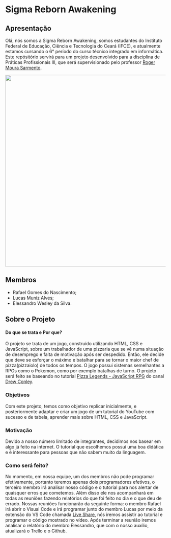 
# Sigma Reborn Awakening

## Apresentação

Olá, nós somos a Sigma Reborn Awakening, somos estudantes do Instituto Federal de Educação, Ciência e Tecnologia do Ceará (IFCE), e atualmente estamos cursando o 6° período do curso técnico integrado em informática. Este repósitório servirá para um projeto desenvolvido para a disciplina de Práticas Profissionais III, que será supervisionado pelo professor [Roger Moura Sarmento](https://github.com/rogermsarmento).

<img src="https://user-images.githubusercontent.com/112625422/194765004-5f5b1dd0-cc9e-445b-8696-24a453868351.png" width="600" height="auto" style="image-rendering: pixelated;">

## Membros

- Rafael Gomes do Nascimento;
- Lucas Muniz Alves;
- Elessandro Wesley da Silva.

## Sobre o Projeto

#### Do que se trata e Por que?
O projeto se trata de um jogo, construído utilizando HTML, CSS e JavaScript, sobre um trabalhador de uma pizzaria que se vê numa situação de desemprego e falta de motivação após ser despedido. Então, ele decide que deve se esforçar o máximo e batalhar para se tornar o maior chef de pizza(pizzaiolo) de todos os tempos. O jogo possui sistemas semelhantes a RPGs como o Pokemon, como por exemplo batalhas de turno. O projeto será feito se baseando no tutorial [Pizza Legends - JavaScript RPG](https://www.youtube.com/playlist?list=PLcjhmZ8oLT0r9dSiIK6RB_PuBWlG1KSq_) do canal [Drew Conley](https://www.youtube.com/c/DrewConley).

### Objetivos

Com este projeto, temos como objetivo replicar inicialmente, e posteriormente adaptar e criar um jogo de um tutorial do YouTube com sucesso e de tabela, aprender mais sobre HTML, CSS e JavaScript.

### Motivação

Devido a nosso número limitado de integrantes, decidimos nos basear em algo já feito na internet. O tutorial que escolhemos possui uma boa didática e é interessante para pessoas que não sabem muito da linguagem.

### Como será feito?

No momento, em nossa equipe, um dos membros não pode programar efetivamente, portanto teremos apenas dois programadores efetivos, o terceiro membro irá analisar nosso código e o tutorial para nos alertar de quaisquer erros que cometemos. Além disso ele nos acompanhará em todas as reuniões fazendo relatórios do que foi feito no dia e o que deu de errado.
Nossas reuniões funcionarão da seguinte forma: o membro Rafael irá abrir o Visual Code e irá programar junto do membro Lucas por meio da extensão do VS Code chamada [Live Share](https://visualstudio.microsoft.com/pt-br/services/live-share/), nós iremos assistir ao tutorial e programar o código mostrado no vídeo. Após terminar a reunião iremos analisar o relatório do membro Elessandro, que com o nosso auxílio, atualizará o Trello e o Github.



